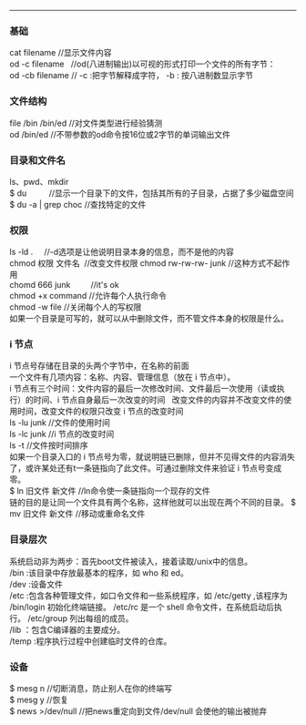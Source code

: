 ----------------------
### 基础
cat filename  //显示文件内容  
od -c filename   //od(八进制输出)以可视的形式打印一个文件的所有字节：  
od -cb filename   // -c :把字节解释成字符， -b : 按八进制数显示字节  
### 文件结构
file /bin /bin/ed    //对文件类型进行经验猜测  
od /bin/ed           //不带参数的od命令按16位或2字节的单词输出文件  
### 目录和文件名
ls、pwd、mkdir  
$ du          //显示一个目录下的文件，包括其所有的子目录，占据了多少磁盘空间
$ du -a | grep choc     //查找特定的文件  
### 权限
ls -ld .      //-d选项是让他说明目录本身的信息，而不是他的内容  
chmod 权限 文件名  //改变文件权限
chmod rw-rw-rw- junk   //这种方式不起作用  
chomd 666 junk         //it's ok  
chmod +x command       //允许每个人执行命令  
chmod -w file          //关闭每个人的写权限  
如果一个目录是可写的，就可以从中删除文件，而不管文件本身的权限是什么。  
### i 节点
i 节点号存储在目录的头两个字节中，在名称的前面  
一个文件有几项内容：名称、内容、管理信息（放在 i 节点中）。  
i 节点有三个时间：文件内容的最后一次修改时间、文件最后一次使用（读或执行）的时间、i 节点自身最后一次改变的时间   
改变文件的内容并不改变文件的使用时间，改变文件的权限只改变 i 节点的改变时间  
ls -lu junk    //文件的使用时间  
ls -lc junk    //i 节点的改变时间  
ls -t          //文件按时间排序  
如果一个目录入口的 i 节点号为零，就说明链已删除，但并不见得文件的内容消失了，或许某处还有t一条链指向了此文件。可通过删除文件来验证 i 节点号变成零。  
$ ln 旧文件  新文件        //ln命令使一条链指向一个现存的文件  
链的目的是让同一个文件具有两个名称，这样他就可以出现在两个不同的目录。
$ mv 旧文件 新文件         //移动或重命名文件
### 目录层次
系统启动非为两步：首先boot文件被读入，接着读取/unix中的信息。  
/bin   :该目录中存放最基本的程序，如 who 和 ed。  
/dev   :设备文件  
/etc   :包含各种管理文件，如口令文件和一些系统程序，如  /etc/getty ,该程序为 /bin/login 初始化终端链接。 /etc/rc 是一个 shell 命令文件，在系统启动后执行。 /etc/group 列出每组的成员。    
/lib   ：包含C编译器的主要成分。  
/temp  :程序执行过程中创建临时文件的仓库。  
### 设备
$ mesg n       //切断消息，防止别人在你的终端写  
$ mesg y       //恢复  
$ news >/dev/null     //把news重定向到文件/dev/null 会使他的输出被抛弃  
